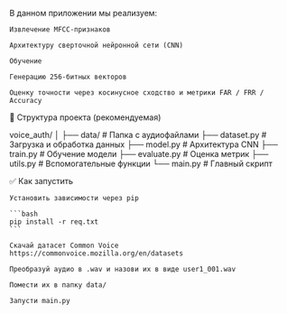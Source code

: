 В данном приложении мы реализуем:

    Извлечение MFCC-признаков

    Архитектуру сверточной нейронной сети (CNN)

    Обучение

    Генерацию 256-битных векторов

    Оценку точности через косинусное сходство и метрики FAR / FRR / Accuracy

📁 Структура проекта (рекомендуемая)

voice_auth/
│
├── data/                # Папка с аудиофайлами
├── dataset.py           # Загрузка и обработка данных
├── model.py             # Архитектура CNN
├── train.py             # Обучение модели
├── evaluate.py          # Оценка метрик
├── utils.py             # Вспомогательные функции
└── main.py              # Главный скрипт


✅ Как запустить

    Установить зависимости через pip

    ```bash
    pip install -r req.txt
    ```

    Скачай датасет Common Voice
    https://commonvoice.mozilla.org/en/datasets
    
    Преобразуй аудио в .wav и назови их в виде user1_001.wav

    Помести их в папку data/

    Запусти main.py

